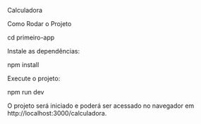 Calculadora

Como Rodar o Projeto

cd primeiro-app

Instale as dependências:

npm install

Execute o projeto:

npm run dev

O projeto será iniciado e poderá ser acessado no navegador em http://localhost:3000/calculadora.
